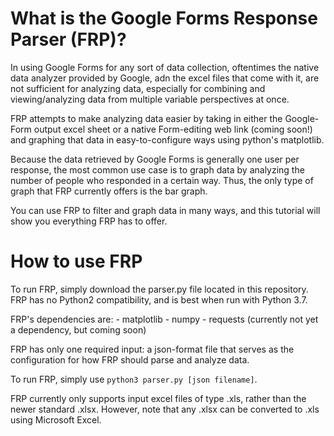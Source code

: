 # What is the Google Forms Response Parser (FRP)?
In using Google Forms for any sort of data collection, oftentimes the native data analyzer provided by Google, adn the excel files that come with it, are not sufficient for analyzing data, especially for combining and viewing/analyzing data from multiple variable perspectives at once. 

FRP attempts to make analyzing data easier by taking in either the Google-Form output excel sheet or a native Form-editing web link (coming soon!) and graphing that data in easy-to-configure ways using python's matplotlib. 

Because the data retrieved by Google Forms is generally one user per response, the most common use case is to graph data by analyzing the number of people who responded in a certain way. Thus, the only type of graph that FRP currently offers is the bar graph.

You can use FRP to filter and graph data in many ways, and this tutorial will show you everything FRP has to offer. 

# How to use FRP

To run FRP, simply download the parser.py file located in this repository. FRP has no Python2 compatibility, and is best when run with Python 3.7. 

FRP's dependencies are: 
	- matplotlib
	- numpy
	- requests (currently not yet a dependency, but coming soon)

FRP has only one required input: a json-format file that serves as the configuration for how FRP should parse and analyze data. 

To run FRP, simply use `python3 parser.py [json filename]`. 

FRP currently only supports input excel files of type .xls, rather than the newer standard .xlsx. However, note that any .xlsx can be converted to .xls using Microsoft Excel. 
